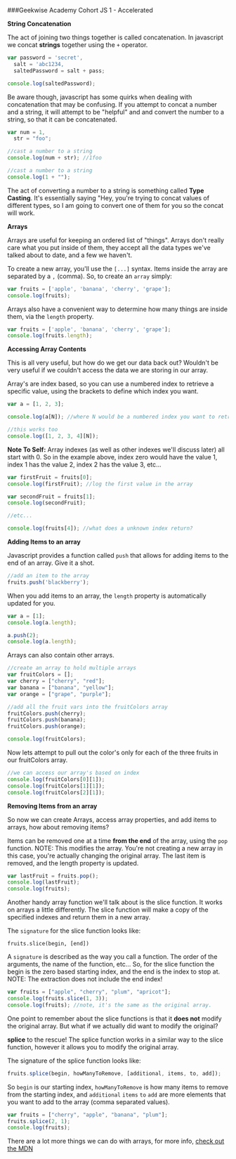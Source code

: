 ###Geekwise Academy Cohort JS 1 - Accelerated

**String Concatenation**

The act of joining two things together is called concatenation.  In javascript
we concat __strings__ together using the `+` operator.

```javascript
var password = 'secret',
  salt = 'abc1234,
  saltedPassword = salt + pass;

console.log(saltedPassword);
```

Be aware though, javascript has some quirks when dealing with concatenation that
may be confusing.  If you attempt to concat a number and a string, it will
attempt to be "helpful" and and convert the number to a string, so that it can
be concatenated.

```javascript
var num = 1,
  str = "foo";

//cast a number to a string
console.log(num + str); //1foo

//cast a number to a string
console.log(1 + "");
```

The act of converting a number to a string is something called __Type Casting__.
It's essentially saying "Hey, you're trying to concat values of different types,
so I am going to convert one of them for you so the concat will work.

**Arrays**

Arrays are useful for keeping an ordered list of "things".  Arrays don't really
care what you put inside of them, they accept all the data types we've talked
about to date, and a few we haven't.  

To create a new array, you'll use the `[...]` syntax.  Items inside the array
are separated by a `,` (comma).  So, to create an `array` simply:

```javascript
var fruits = ['apple', 'banana', 'cherry', 'grape'];
console.log(fruits);
```

Arrays also have a convenient way to determine how many things are inside them,
via the `length` property.

```javascript
var fruits = ['apple', 'banana', 'cherry', 'grape'];
console.log(fruits.length);
```

**Accessing Array Contents**

This is all very useful, but how do we get our data back out?  Wouldn't be very
useful if we couldn't access the data we are storing in our array.

Array's are index based, so you can use a numbered index to retrieve a specific
value, using the brackets to define which index you want.

```javascript
var a = [1, 2, 3];

console.log(a[N]); //where N would be a numbered index you want to retrieve

//this works too
console.log([1, 2, 3, 4][N]);
```

**Note To Self:** Array indexes (as well as other indexes we'll discuss later)
all start with 0. So in the example above, index zero would have the value 1,
index 1 has the value 2, index 2 has the value 3, etc...

```javascript
var firstFruit = fruits[0];
console.log(firstFruit); //log the first value in the array

var secondFruit = fruits[1];
console.log(secondFruit);

//etc...

console.log(fruits[4]); //what does a unknown index return?
```

**Adding Items to an array**

Javascript provides a function called `push` that allows for adding items to the
end of an array.  Give it a shot.

```javascript
//add an item to the array
fruits.push('blackberry');
```

When you add items to an array, the `length` property is automatically updated
for you. 

```javascript
var a = [1];
console.log(a.length);

a.push(2);
console.log(a.length);
```

Arrays can also contain other arrays.

```javascript
//create an array to hold multiple arrays
var fruitColors = [];
var cherry = ["cherry", "red"];
var banana = ["banana", "yellow"];
var orange = ["grape", "purple"];

//add all the fruit vars into the fruitColors array
fruitColors.push(cherry);
fruitColors.push(banana);
fruitColors.push(orange);

console.log(fruitColors);
```

Now lets attempt to pull out the color's only for each of the three fruits
in our fruitColors array.

```javascript
//we can access our array's based on index
console.log(fruitColors[0][1]);
console.log(fruitColors[1][1]);
console.log(fruitColors[2][1]);
```

**Removing Items from an array**

So now we can create Arrays, access array properties, and add items to arrays,
how about removing items? 

Items can be removed one at a time **from the end** of the array, using the
`pop` function. NOTE: This modifies the array.  You're not creating a new array
in this case, you're actually changing the original array.  The last item is
removed, and the length property is updated.

```javascript
var lastFruit = fruits.pop();
console.log(lastFruit);
console.log(fruits);
```

Another handy array function we'll talk about is the slice function. It works on
arrays a little differently. The slice function will make a copy of the
specified indexes and return them in a new array.

The `signature` for the slice function looks like:

`fruits.slice(begin, [end])`

A `signature` is described as the way you call a function.  The order of the
arguments, the name of the function, etc... So, for the slice function the begin
is the zero based starting index, and the end is the index to stop at. NOTE: The
extraction does not include the end index!

```javascript
var fruits = ["apple", "cherry", "plum", "apricot"];
console.log(fruits.slice(1, 3));
console.log(fruits); //note, it's the same as the original array.
```

One point to remember about the slice functions is that it **does not** modify the
original array. But what if we actually did want to modify the original?

**splice** to the rescue! The splice function works in a similar way to the slice
function, however it allows you to modify the original array.

The signature of the splice function looks like:

```javascript
fruits.splice(begin, howManyToRemove, [additional, items, to, add]);
```

So `begin` is our starting index, `howManyToRemove` is how many items to remove from
the starting index, and `additional` `items` `to` `add` are more elements that you want
to add to the array (comma separated values).

```javascript
var fruits = ["cherry", "apple", "banana", "plum"];
fruits.splice(2, 1);
console.log(fruits);
```

There are a lot more things we can do with arrays, for more info, [check out the
MDN](https://developer.mozilla.org/en-US/docs/Web/JavaScript/Reference/Global_Objects/Array)









[jsbin]: http://jsbin.com
